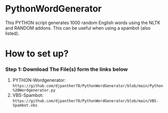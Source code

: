 # PythonWordGenerator
This PYTHON script generates 1000 random English words using the NLTK and RANDOM addons. This can be useful when using a spambot (also listed).

# How to set up?
### Step 1: Download The File(s) form the links below
1. PYTHON-Wordgenerator: `https://github.com/djpanther78/PythonWordGenerator/blob/main/Python%20Wordgenerator.py`
2. VBS-Spambot: `https://github.com/djpanther78/PythonWordGenerator/blob/main/VBS-Spambot.vbs`
